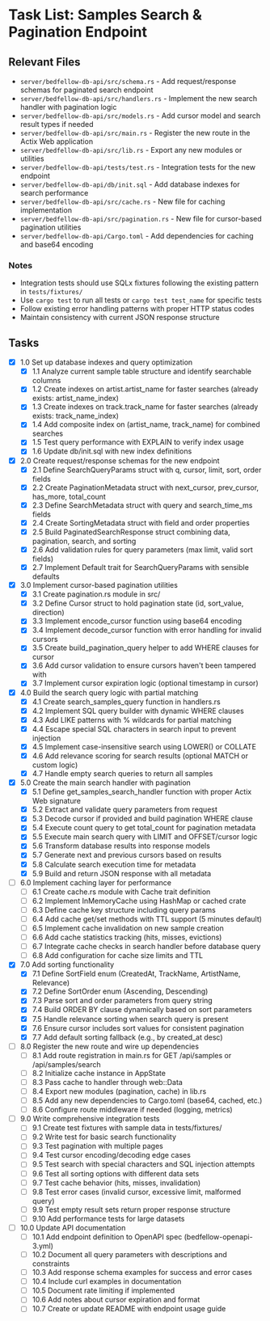 # Task List: Samples Search & Pagination Endpoint

## Relevant Files

- `server/bedfellow-db-api/src/schema.rs` - Add request/response schemas for paginated search endpoint
- `server/bedfellow-db-api/src/handlers.rs` - Implement the new search handler with pagination logic
- `server/bedfellow-db-api/src/models.rs` - Add cursor model and search result types if needed
- `server/bedfellow-db-api/src/main.rs` - Register the new route in the Actix Web application
- `server/bedfellow-db-api/src/lib.rs` - Export any new modules or utilities
- `server/bedfellow-db-api/tests/test.rs` - Integration tests for the new endpoint
- `server/bedfellow-db-api/db/init.sql` - Add database indexes for search performance
- `server/bedfellow-db-api/src/cache.rs` - New file for caching implementation
- `server/bedfellow-db-api/src/pagination.rs` - New file for cursor-based pagination utilities
- `server/bedfellow-db-api/Cargo.toml` - Add dependencies for caching and base64 encoding

### Notes

- Integration tests should use SQLx fixtures following the existing pattern in `tests/fixtures/`
- Use `cargo test` to run all tests or `cargo test test_name` for specific tests
- Follow existing error handling patterns with proper HTTP status codes
- Maintain consistency with current JSON response structure

## Tasks

- [x] 1.0 Set up database indexes and query optimization
  - [x] 1.1 Analyze current sample table structure and identify searchable columns
  - [x] 1.2 Create indexes on artist.artist_name for faster searches (already exists: artist_name_index)
  - [x] 1.3 Create indexes on track.track_name for faster searches (already exists: track_name_index)
  - [x] 1.4 Add composite index on (artist_name, track_name) for combined searches
  - [x] 1.5 Test query performance with EXPLAIN to verify index usage
  - [x] 1.6 Update db/init.sql with new index definitions

- [x] 2.0 Create request/response schemas for the new endpoint
  - [x] 2.1 Define SearchQueryParams struct with q, cursor, limit, sort, order fields
  - [x] 2.2 Create PaginationMetadata struct with next_cursor, prev_cursor, has_more, total_count
  - [x] 2.3 Define SearchMetadata struct with query and search_time_ms fields
  - [x] 2.4 Create SortingMetadata struct with field and order properties
  - [x] 2.5 Build PaginatedSearchResponse struct combining data, pagination, search, and sorting
  - [x] 2.6 Add validation rules for query parameters (max limit, valid sort fields)
  - [x] 2.7 Implement Default trait for SearchQueryParams with sensible defaults

- [x] 3.0 Implement cursor-based pagination utilities
  - [x] 3.1 Create pagination.rs module in src/
  - [x] 3.2 Define Cursor struct to hold pagination state (id, sort_value, direction)
  - [x] 3.3 Implement encode_cursor function using base64 encoding
  - [x] 3.4 Implement decode_cursor function with error handling for invalid cursors
  - [x] 3.5 Create build_pagination_query helper to add WHERE clauses for cursor
  - [x] 3.6 Add cursor validation to ensure cursors haven't been tampered with
  - [x] 3.7 Implement cursor expiration logic (optional timestamp in cursor)

- [x] 4.0 Build the search query logic with partial matching
  - [x] 4.1 Create search_samples_query function in handlers.rs
  - [x] 4.2 Implement SQL query builder with dynamic WHERE clauses
  - [x] 4.3 Add LIKE patterns with % wildcards for partial matching
  - [x] 4.4 Escape special SQL characters in search input to prevent injection
  - [x] 4.5 Implement case-insensitive search using LOWER() or COLLATE
  - [x] 4.6 Add relevance scoring for search results (optional MATCH or custom logic)
  - [x] 4.7 Handle empty search queries to return all samples

- [x] 5.0 Create the main search handler with pagination
  - [x] 5.1 Define get_samples_search_handler function with proper Actix Web signature
  - [x] 5.2 Extract and validate query parameters from request
  - [x] 5.3 Decode cursor if provided and build pagination WHERE clause
  - [x] 5.4 Execute count query to get total_count for pagination metadata
  - [x] 5.5 Execute main search query with LIMIT and OFFSET/cursor logic
  - [x] 5.6 Transform database results into response models
  - [x] 5.7 Generate next and previous cursors based on results
  - [x] 5.8 Calculate search execution time for metadata
  - [x] 5.9 Build and return JSON response with all metadata

- [ ] 6.0 Implement caching layer for performance
  - [ ] 6.1 Create cache.rs module with Cache trait definition
  - [ ] 6.2 Implement InMemoryCache using HashMap or cached crate
  - [ ] 6.3 Define cache key structure including query params
  - [ ] 6.4 Add cache get/set methods with TTL support (5 minutes default)
  - [ ] 6.5 Implement cache invalidation on new sample creation
  - [ ] 6.6 Add cache statistics tracking (hits, misses, evictions)
  - [ ] 6.7 Integrate cache checks in search handler before database query
  - [ ] 6.8 Add configuration for cache size limits and TTL

- [x] 7.0 Add sorting functionality
  - [x] 7.1 Define SortField enum (CreatedAt, TrackName, ArtistName, Relevance)
  - [x] 7.2 Define SortOrder enum (Ascending, Descending)
  - [x] 7.3 Parse sort and order parameters from query string
  - [x] 7.4 Build ORDER BY clause dynamically based on sort parameters
  - [x] 7.5 Handle relevance sorting when search query is present
  - [x] 7.6 Ensure cursor includes sort values for consistent pagination
  - [x] 7.7 Add default sorting fallback (e.g., by created_at desc)

- [ ] 8.0 Register the new route and wire up dependencies
  - [ ] 8.1 Add route registration in main.rs for GET /api/samples or /api/samples/search
  - [ ] 8.2 Initialize cache instance in AppState
  - [ ] 8.3 Pass cache to handler through web::Data
  - [ ] 8.4 Export new modules (pagination, cache) in lib.rs
  - [ ] 8.5 Add any new dependencies to Cargo.toml (base64, cached, etc.)
  - [ ] 8.6 Configure route middleware if needed (logging, metrics)

- [ ] 9.0 Write comprehensive integration tests
  - [ ] 9.1 Create test fixtures with sample data in tests/fixtures/
  - [ ] 9.2 Write test for basic search functionality
  - [ ] 9.3 Test pagination with multiple pages
  - [ ] 9.4 Test cursor encoding/decoding edge cases
  - [ ] 9.5 Test search with special characters and SQL injection attempts
  - [ ] 9.6 Test all sorting options with different data sets
  - [ ] 9.7 Test cache behavior (hits, misses, invalidation)
  - [ ] 9.8 Test error cases (invalid cursor, excessive limit, malformed query)
  - [ ] 9.9 Test empty result sets return proper response structure
  - [ ] 9.10 Add performance tests for large datasets

- [ ] 10.0 Update API documentation
  - [ ] 10.1 Add endpoint definition to OpenAPI spec (bedfellow-openapi-3.yml)
  - [ ] 10.2 Document all query parameters with descriptions and constraints
  - [ ] 10.3 Add response schema examples for success and error cases
  - [ ] 10.4 Include curl examples in documentation
  - [ ] 10.5 Document rate limiting if implemented
  - [ ] 10.6 Add notes about cursor expiration and format
  - [ ] 10.7 Create or update README with endpoint usage guide
